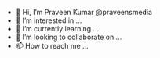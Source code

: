 - 👋 Hi, I’m Praveen Kumar @praveensmedia
- 👀 I’m interested in ...
- 🌱 I’m currently learning ...
- 💞️ I’m looking to collaborate on ...
- 📫 How to reach me ...

<!---
praveensmedia/praveensmedia is a ✨ special ✨ repository because its `README.md` (this file) appears on your GitHub profile.
You can click the Preview link to take a look at your changes.
--->
